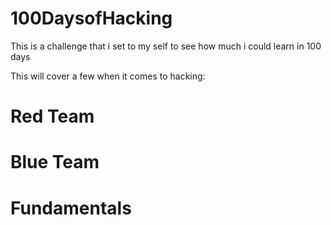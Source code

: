 # 100DaysofHacking

This is a challenge that i set to my self to see how much i could learn in 100 days

This will cover a few when it comes to hacking:

# Red Team
# Blue Team
# Fundamentals
